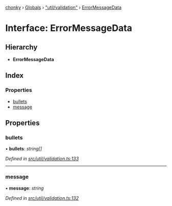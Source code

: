 [chonky](../README.md) › [Globals](../globals.md) › ["util/validation"](../modules/_util_validation_.md) › [ErrorMessageData](_util_validation_.errormessagedata.md)

# Interface: ErrorMessageData

## Hierarchy

* **ErrorMessageData**

## Index

### Properties

* [bullets](_util_validation_.errormessagedata.md#bullets)
* [message](_util_validation_.errormessagedata.md#message)

## Properties

###  bullets

• **bullets**: *string[]*

*Defined in [src/util/validation.ts:133](https://github.com/TimboKZ/Chonky/blob/f29f7b3/src/util/validation.ts#L133)*

___

###  message

• **message**: *string*

*Defined in [src/util/validation.ts:132](https://github.com/TimboKZ/Chonky/blob/f29f7b3/src/util/validation.ts#L132)*
